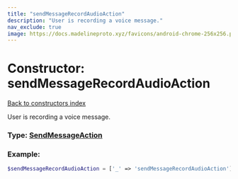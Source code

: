 ```yaml
---
title: "sendMessageRecordAudioAction"
description: "User is recording a voice message."
nav_exclude: true
image: https://docs.madelineproto.xyz/favicons/android-chrome-256x256.png
---
```

# Constructor: sendMessageRecordAudioAction  
[Back to constructors index](/API_docs/constructors/index.md)



User is recording a voice message.




### Type: [SendMessageAction](/API_docs/types/SendMessageAction.md)


### Example:

```php
$sendMessageRecordAudioAction = ['_' => 'sendMessageRecordAudioAction'];
```  
